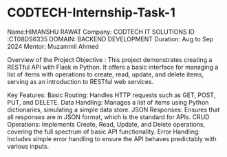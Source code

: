 # CODTECH-Internship-Task-1
Name:HIMANSHU RAWAT
Company: CODTECH IT SOLUTIONS
ID :CT08DS6335
DOMAIN: BACKEND DEVELOPMENT
Duration: Aug to Sep 2024
Mentor: Muzammil Ahmed 


Overview of the Project
Objective :
This project demonstrates creating a RESTful API with Flask in Python. It offers a basic interface for managing a list of items with operations to create, read, update, and delete items, serving as an introduction to RESTful web services.

Key Features:
Basic Routing: Handles HTTP requests such as GET, POST, PUT, and DELETE.
Data Handling: Manages a list of items using Python dictionaries, simulating a simple data store.
JSON Responses: Ensures that all responses are in JSON format, which is the standard for APIs.
CRUD Operations: Implements Create, Read, Update, and Delete operations, covering the full spectrum of basic API functionality.
Error Handling: Includes simple error handling to ensure the API behaves predictably with various inputs.
